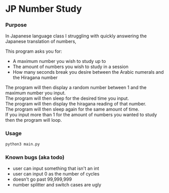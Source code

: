 # JP Number Study

### Purpose

In Japanese language class I struggling with quickly answering the Japanese translation of numbers,


This program asks you for: 
* A maximum number you wish to study up to
* The amount of numbers you wish to study in a session
* How many seconds break you desire between the Arabic numerals and the Hiragana number

The program will then display a random number between 1 and the maximum number you input. <br>
The program will then sleep for the desired time you input. <br>
The program will then display the hiragana reading of that number. <br>
The program will then sleep again for the same amount of time. <br>
If you input more than 1 for the amount of numbers you wanted to study then the program will loop.


### Usage

```bash
python3 main.py
```

### Known bugs (aka todo)

- user can input something that isn't an int
- user can input 0 as the number of cycles
- doesn't go past 99,999,999
- number splitter and switch cases are ugly
